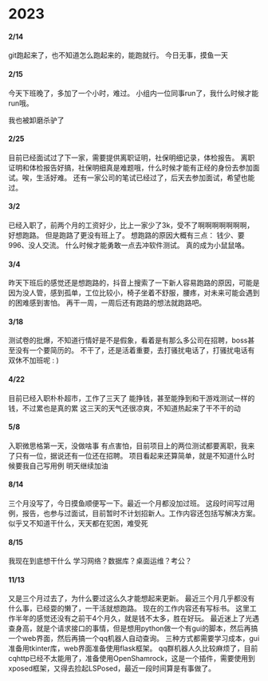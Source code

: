# 2023

#### 2/14

git跑起来了，也不知道怎么跑起来的，能跑就行。
今日无事，摸鱼一天

#### 2/15

今天下班晚了，多加了一个小时，难过。
小组内一位同事run了，我什么时候才能run哦。

我也被卸磨杀驴了

#### 2/25

目前已经面试过了下一家，需要提供离职证明，社保明细记录，体检报告。
离职证明和体检报告好搞，社保明细真是难题哦，什么时候才能有正经的身份去参加面试。唉，生活好难。
还有一家公司的笔试已经过了，后天去参加面试，希望也能过。

#### 3/2

已经入职了，前两个月的工资好少，比上一家少了3k，受不了啊啊啊啊啊啊啊，好想跑路。
但是跑路了更没有班上了。
想跑路的原因大概有三点：
钱少、要996、没人交流。
什么时候才能勇敢一点去冲软件测试。
真的成为小鼠鼠咯。

#### 3/4

昨天下班后的感觉还是想跑路的，抖音上搜索了一下新人容易跑路的原因，可能是因为没人管，感到孤单，工位比较小，椅子坐着不舒服，腰疼，对未来可能会遇到的困难感到害怕。
再干一周，一周后还有跑路的想法就跑路吧。


#### 3/18

测试卷的批爆，不知道行情好是不是假象，看着是有那么多公司在招聘，boss甚至没有一个要简历的。
不干了，还是活着重要，去打骚扰电话了，打骚扰电话有双休不加班呢 : )

#### 4/22

目前已经入职朴朴超市，工作了三天了
能挣钱，甚至能挣到和干游戏测试一样的钱，不过累也是真的累
这三天的天气还很凉爽，不知道热起来了干不干的动

#### 5/8

入职微思格第一天，没做啥事
有点害怕，目前项目上的两位测试都要离职，我来了只有一位，据说还有一位还在招聘。
项目看起来还算简单，就是不知道什么时候要我自己写用例
明天继续加油

#### 8/14

三个月没写了，今日摸鱼顺便写一下。最近一个月都没加过班。
这段时间写过用例，报告，也参与过面试，目前暂时不计划招新人。工作内容还包括写解决方案。
似乎又不知道干什么，天天都在犯困，难受死

#### 8/15

我现在到底想干什么
学习网络？数据库？桌面运维？考公？

#### 11/13

又是三个月过去了，为什么要过这么久才能想起来更新。
最近三个月几乎都没有什么事，已经耍的懒了，一干活就想跑路。
现在的工作内容还有写标书。
这里工作半年的感觉还没有之前干4个月久，就是钱不太多，胜在好玩。
最近迷上了光遇查身高，就是个请求接口的事情，但是想用python做一个有gui的脚本，然后再搞一个web界面，然后再搞一个qq机器人自动查询。
三种方式都需要学习成本，gui准备用tkinter库，web界面准备使用flask框架。
qq群机器人久比较麻烦了，目前cqhttp已经不太能用了，准备使用OpenShamrock，这是一个插件，需要使用到xposed框架，又得去捡起LSPosed，最近一段时间算是有事做了。